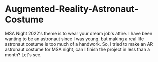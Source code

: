 # Augmented-Reality-Astronaut-Costume
MSA Night 2022's theme is to wear your dream job's attire. I have been wanting to be an astronaut since I was young, but making a real life astronaut costume is too much of a handwork. So, I tried to make an AR astronaut costume for MSA night, can I finish the project in less than a month? Let's see.
